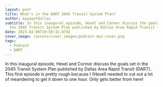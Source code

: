```yaml
---
layout: post
title: What's in the DART 2045 Transit System Plan?
author: bywayofdallas
subtitle: In this inaugural episode, Hexel and Connor discuss the goals set in
  the 2045 Transit System Plan published by Dallas Area Rapid Transit (DART).
date: 2023-02-08T19:50:32.879Z
cover_image: /assets/cover_images/podcast-ep1-cover.png
tags:
  - Podcast
  - DART
---
```

In this inaugural episode, Hexel and Connor discuss the goals set in the 2045 Transit System Plan published by Dallas Area Rapid Transit (DART). This first episode is pretty rough because I (Hexel) needed to cut out a lot of meandering to get it down to one hour. Only gets better from here!